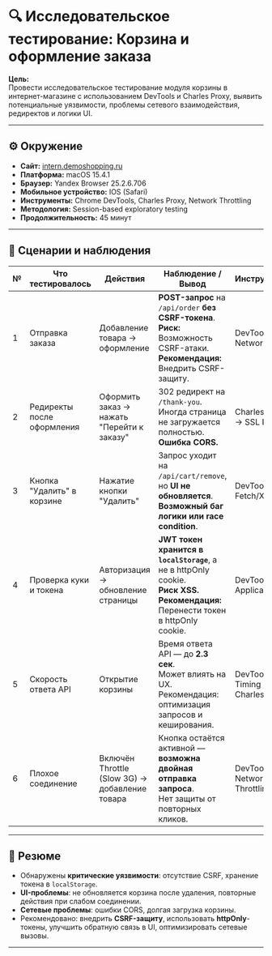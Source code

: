 # 🔍 Исследовательское тестирование: Корзина и оформление заказа

**Цель:**  
Провести исследовательское тестирование модуля корзины в интернет-магазине с использованием DevTools и Charles Proxy, выявить потенциальные уязвимости, проблемы сетевого взаимодействия, редиректов и логики UI.

---

## ⚙️ Окружение

- **Сайт:** [intern.demoshopping.ru](https://intern.demoshopping.ru)
- **Платформа:** macOS 15.4.1
- **Браузер:** Yandex Browser 25.2.6.706
- **Мобильное устройство:** IOS (Safari)
- **Инструменты:** Chrome DevTools, Charles Proxy, Network Throttling
- **Методология:** Session-based exploratory testing
- **Продолжительность:** 45 минут

---

## 🧪 Сценарии и наблюдения

| №  | Что тестировалось           | Действия                                                           | Наблюдение / Вывод                                                                                                                                   | Инструменты                         |
|----|-----------------------------|---------------------------------------------------------------------|------------------------------------------------------------------------------------------------------------------------------------------------------|-------------------------------------|
| 1  | Отправка заказа             | Добавление товара → оформление                                     | **POST-запрос** на `/api/order` **без CSRF-токена**. <br> **Риск:** Возможность CSRF-атаки. <br>**Рекомендация:** Внедрить CSRF-защиту.     | DevTools → Network                  |
| 2  | Редиректы после оформления  | Оформить заказ → нажать "Перейти к заказу"                         | 302 редирект на `/thank-you`. Иногда страница не загружается полностью. <br> **Ошибка CORS.**                                                    | Charles Proxy → SSL Proxy           |
| 3  | Кнопка "Удалить" в корзине  | Нажатие кнопки "Удалить"                                           | Запрос уходит на `/api/cart/remove`, но **UI не обновляется**. <br> **Возможный баг логики или race condition**.                                | DevTools → Fetch/XHR                |
| 4  | Проверка куки и токена      | Авторизация → обновление страницы                                  | **JWT токен хранится в `localStorage`**, а не в httpOnly cookie. <br> **Риск XSS.** <br> **Рекомендация:** Перенести токен в httpOnly cookie. | DevTools → Application              |
| 5  | Скорость ответа API         | Открытие корзины                                                   | Время ответа API — до **2.3 сек**. <br> Может влиять на UX. <br> Рекомендация: оптимизация запросов и кеширования.                           | DevTools → Timing / Charles         |
| 6  | Плохое соединение           | Включён Throttle (Slow 3G) → добавление товара                     | Кнопка остаётся активной — **возможна двойная отправка запроса**. <br> Нет защиты от повторных кликов.                                         | DevTools → Network Throttling       |

---

## 📝 Резюме

- Обнаружены **критические уязвимости**: отсутствие CSRF, хранение токена в `localStorage`.
- **UI-проблемы**: не обновляется корзина после удаления, повторные действия при слабом соединении.
- **Сетевые проблемы**: ошибки CORS, долгая загрузка корзины.
- Рекомендовано: внедрить **CSRF-защиту**, использовать **httpOnly**-токены, улучшить обратную связь в UI, оптимизировать сетевые вызовы.

---

